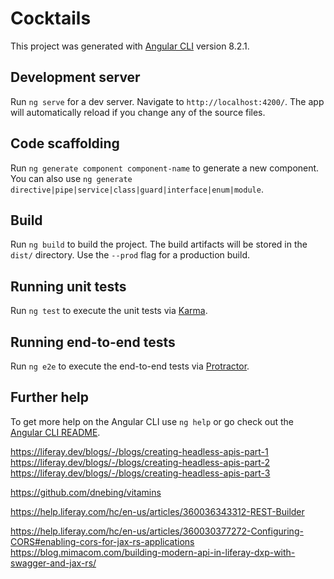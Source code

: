 # Cocktails

This project was generated with [Angular CLI](https://github.com/angular/angular-cli) version 8.2.1.

## Development server

Run `ng serve` for a dev server. Navigate to `http://localhost:4200/`. The app will automatically reload if you change any of the source files.

## Code scaffolding

Run `ng generate component component-name` to generate a new component. You can also use `ng generate directive|pipe|service|class|guard|interface|enum|module`.

## Build

Run `ng build` to build the project. The build artifacts will be stored in the `dist/` directory. Use the `--prod` flag for a production build.

## Running unit tests

Run `ng test` to execute the unit tests via [Karma](https://karma-runner.github.io).

## Running end-to-end tests

Run `ng e2e` to execute the end-to-end tests via [Protractor](http://www.protractortest.org/).

## Further help

To get more help on the Angular CLI use `ng help` or go check out the [Angular CLI README](https://github.com/angular/angular-cli/blob/master/README.md).

https://liferay.dev/blogs/-/blogs/creating-headless-apis-part-1
https://liferay.dev/blogs/-/blogs/creating-headless-apis-part-2
https://liferay.dev/blogs/-/blogs/creating-headless-apis-part-3

https://github.com/dnebing/vitamins

https://help.liferay.com/hc/en-us/articles/360036343312-REST-Builder

https://help.liferay.com/hc/en-us/articles/360030377272-Configuring-CORS#enabling-cors-for-jax-rs-applications
https://blog.mimacom.com/building-modern-api-in-liferay-dxp-with-swagger-and-jax-rs/